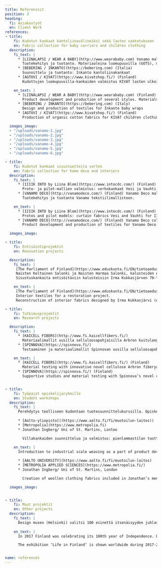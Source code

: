 ```yaml
---
title: Referenssit
position: 3
heading:
  fi: Asiakastyöt
  en: Client Work
references:
- title:
    fi: Kudotut kankaat kantoliinavälineiksi sekä lasten vaatetukseen
    en: Fabric collection for baby carriers and children clothing
  description:
    fi_text: |
      * [LIINALAPSI / WEAR A BABY](http://www.wearababy.com) Vanamo mallisto
        Tuotekehitys ja tuotanto. Materiaaleina luomupuuvilla (GOTS), merinovilla (konepestävä, mulesing-free), eurooppalainen pellava (Masters of Linen).
      * [BEBERING / INKANTO](https://bebering.com) (Italia)
        Suunnittelu ja tuotanto: Inkanto kantoliinakankaat
      * [AGTUVI / KIVAT](https://www.kivatshop.fi/) (Finland)
        Kudottujen luomupuuvilla-kankaiden valmistus KIVAT lasten ulkoiluvaate-mallistoon 

    en_text: |
      * [LIINALAPSI / WEAR A BABY](http://www.wearababy.com) (Finland) Vanamo collection
        Product development and production of several styles. Materials: organic cotton (GOTS), merino wool (machine washable, mulesing-free), European linen (Masters of Linen).
      * [BEBERING / INKANTO](https://bebering.com) (Italy)
        Design and production of textiles for Inkanto baby wraps
      * [AGTUVI / KIVAT](https://www.kivatshop.fi/) (Finland)
        Production of organic cotton fabrics for KIVAT children clothing brand

  images_image:
  - "/uploads/vanamo-1.jpg"
  - "/uploads/vanamo-2.jpg"
  - "/uploads/vanamo-3.jpg"
  - "/uploads/vanamo-4.jpg"
  - "/uploads/vanamo-5.jpg"
  - "/uploads/vanamo-6.jpg"

- title:
    fi: Kudotut kankaat sisustuotteita varten
    en: Fabric collection for home deco and interiors
  description:
    fi_text: |
      * [IIIIK INTO by Liina Blom](https://www.intocdc.com/) (Finland)
        Proto- ja pilot-mallien valmistus: verhokankaat Vesi ja Vauhti osaksi IIIIK INTO brändin tekstiilimallistoa. Palkinnot/IIIIK mallisto: MoOD Belgium/ Blue Drop Award 2016.
      * [VANAMO DECO](http://vanamodeco.com/) (Finland) Vanamo Deco mallisto
        Tuotekehitys ja tuotanto Vanamo tekstiilimallistoon.

    en_text: |
      * [IIIIK INTO by Liina Blom](https://www.intocdc.com/) (Finland)
        Protos and pilot models: curtain fabrics Vesi and Vauhti for IIIIK INTO brand (IIIIK contract collection awarded by MoOD Belgium: Blue Drop Award 2016)
      * [VANAMO DECO](http://vanamodeco.com/) (Finland) Vanamo Deco collection
        Product development and production of textiles for Vanamo Deco collection

  images_image:

- title:
    fi: Entisöintiprojektit
    en: Renovation projects

  description:
    fi_text: |
     [The Parliament of Finland](https://www.eduskunta.fi/EN/tietoaeduskunnasta/peruskorjaus/Pages/default.aspx)
     Naisten Keltainen Salonki ja Naisten Harmaa Salonki, kalusteiden entisöintityö v. 2016-2017.
     Sisustuskankaita entisöitäviin kalusteisiin Irma Kukkasjärven 70-luvulla suunnittelemien kankaiden pohjalta. Alkuperäiset kankaat suunnitellut 30-luvulla Maija Kansanen.

    en_text: |
     [The Parliament of Finland](https://www.eduskunta.fi/EN/tietoaeduskunnasta/peruskorjaus/Pages/default.aspx)
     Interior textiles for a restoration project.
     Reconstruction of interior fabrics designed by Irma Kukkasjärvi (original fabrics by Maija Kansanen): farbics for the Yellow room and for the Grey Room (opening 2017)

- title:
    fi: Tutkimusprojektit
    en: Research projects

  description:
    fi_text: |
      * [KAICELL FIBERS](http://www.fi.kaicellfibers.fi/)
        Materiaalimallit uusilla selluloosapohjaisilla Arbron kuitulangoilla
      * [SPINNOVA](https://spinnova.fi/)
        Testaaminen ja materiaalimallit Spinnovan uusilla selluloosapohjaisilla langoilla, jotka on valmistettu innovatiivisella ja ympäristöystävällisellä Spinnovan pilot-vaiheen tuotantoprosessilla

    en_text: |
      * [KAICELL FIBERS](http://www.fi.kaicellfibers.fi/) (Finland)
        Material testing with innovative novel cellulose Arbron fiberyarns
      * [SPINNOVA](https://spinnova.fi/) (Finland)
        Supportive studies and material testing with Spinnova’s novel cellulose-based eco-friendly Spinnova fiberyarns


- title:
    fi: Työpajat opiskelijaryhmille
    en: Student workshops
  description:
    fi_text: |
      Perehdytys teolliseen kudontaan tuotesuunnittelukurssilla. Opiskelijoiden kangasmallien sovitus koneelliseen valmistukseen ja kankaiden kutominen. Kankaiden käyttökohteet vaatetus ja sisustus.
    
      * [Aalto-yliopisto]((https://www.aalto.fi/fi/muotoilun-laitos))
      * [Metropolia](https://www.metropolia.fi)
      * Jonathan Ingberg/ Uni of St. Martins, Lontoo

        Villakankaiden suunnittelua ja valmistus: pienlammastilan tuottamaan villaan pohjautuvat vaatetuskankaat osana miesten vaatemallistoa (lopputyö 2017)
      
    en_text: |
      Introduction to industrial scale weaving as a part of product development courses. Reviewing and altering student fabric designs to suit weaving machines. Weaving fabrics for clothing and interior uses for:

      * [AALTO UNIVERSITY](https://www.aalto.fi/fi/muotoilun-laitos)
      * [METROPOLIA APPLIED SCIENCES](https://www.metropolia.fi/)
      * Jonathan Ingberg/ Uni of St. Martins, London

        Creation of woollen clothing fabrics included in Jonathan’s men fashion Graduate collection 2017

  images_image:


- title:
    fi: Muut projektit
    en: Other projects
  description:
    fi_text: |
      Design museo (Helsinki) valitsi 100 esinettä itsenäisyyden juhlavuonna 2017, kertomaan Suomesta sekä edustamaan suomalaista elämäntyyliä  100 vuoden itsenäisyyden ajalta. Vanamo kantoliinasarja valittiin edustamaan Suomen itsenäisyyden vuotta 2013. Näyttely ‘Life in Finland’ kiertää maailmanlaajuisesti vuosina 2018-2020. Voit tutustua näyttelyyn täällä: [100 esinettä Suomesta](https://www.100objects.fi/suomi)
    
    en_text: |
      In 2017 Finland was celebrating its 100th year of Independence. Design museum, Helsinki, collected 100 objects to represent finnish lifestyle in each year of independence. Vanamo baby wrap Vesi was selected to represent the year 2013 of Finnish Independency.

      The exhibition ‘Life in Finland’ is shown worldwide during 2017-2020. You can make a tour here [100 Objects from Finland](https://www.100objects.fi/)


name: references
---
```


